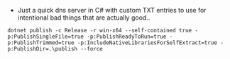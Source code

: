 - Just a quick dns server in C# with custom TXT entries to use for intentional bad things that are actually good..
```
dotnet publish -c Release -r win-x64 --self-contained true -p:PublishSingleFile=true -p:PublishReadyToRun=true -p:PublishTrimmed=true -p:IncludeNativeLibrariesForSelfExtract=true -p:PublishDir=.\publish --force
```
